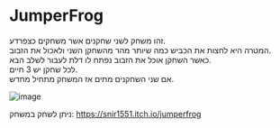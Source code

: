 # JumperFrog

זהו משחק לשני שחקנים אשר משחקים כצפרדע.\
המטרה היא לחצות את הכביש כמה שיותר מהר מהשחקן השני ולאכול את הזבוב.\
כאשר השחקן אוכל את הזבוב נפתח לו דלת לעבור לשלב הבא.\
לכל שחקן יש 3 חיים.\
אם שני השחקנים מתים אז המשחק מתחיל מחדש.


![image](https://user-images.githubusercontent.com/58264273/141028804-674f08bb-b46c-4975-9049-bc90b0a168e5.png)


ניתן לשחק במשחק: https://snir1551.itch.io/jumperfrog 
